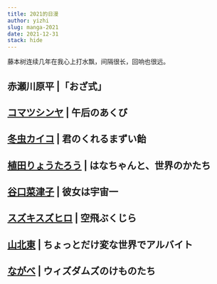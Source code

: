 ```yaml
---
title: 2021的日漫
author: yizhi
slug: manga-2021
date: 2021-12-31 
stack: hide
---
```


藤本树连续几年在我心上打水飘，间隔很长，回响也很远。

## 赤瀬川原平 |「おざ式」

## [コマツシンヤ](https://twitter.com/izigen_s_koma) | 午后のあくび

## [冬虫カイコ](https://twitter.com/magomaggot) | 君のくれるまずい飴

## [植田りょうたろう](https://twitter.com/cupolabooks) | はなちゃんと、世界のかたち

## [谷口菜津子](https://twitter.com/nco0707) | 彼女は宇宙一

## [スズキスズヒロ](https://twitter.com/suzuhirosuzuki) | 空飛ぶくじら

## [山北東](https://twitter.com/north_mountain9) | ちょっとだけ変な世界でアルバイト

## [ながべ](https://twitter.com/mucknagabe) | ウィズダムズのけものたち

<br/>
